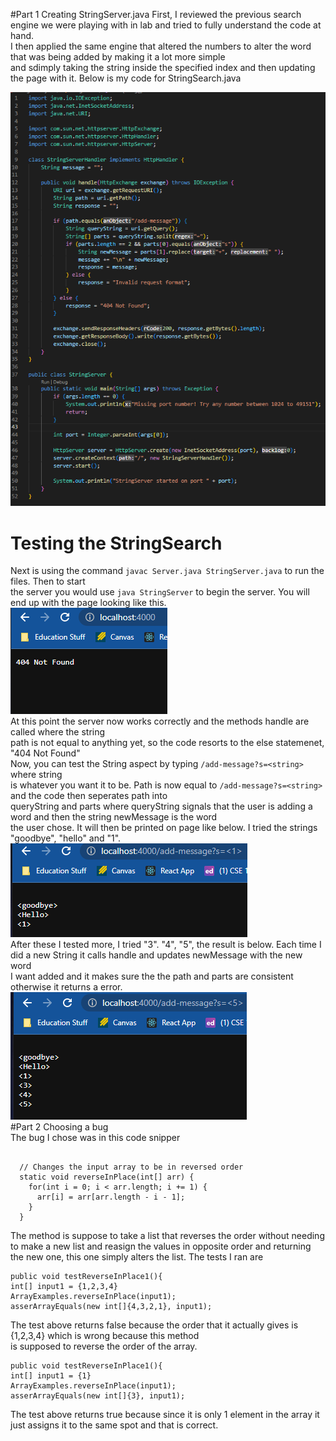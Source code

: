 #Part 1 Creating StringServer.java
First, I reviewed the previous search engine we were playing with in lab and tried to fully understand the code at hand.  
I then applied the same engine that altered the numbers to alter the word that was being added by making it a lot more simple  
and sdimply taking the string inside the specified index and then updating the page with it. Below is my code for StringSearch.java  

![Image](LabReport1Pic1.PNG)  
# Testing the StringSearch  
Next is using the command ```javac Server.java StringServer.java``` to run the files. Then to start  
the server you would use ```java StringServer``` to begin the server. You will end up with the page looking like this.  
![Image](LabReport1Pic2.PNG)  
At this point the server now works correctly and the methods handle are called where the string  
path is not equal to anything yet, so the code resorts to the else statemenet, "404 Not Found"  
Now, you can test the String aspect by typing ```/add-message?s=<string>``` where string  
is whatever you want it to be. Path is now equal to ```/add-message?s=<string>``` and the code then seperates path into  
queryString and parts where queryString signals that the user is adding a word and then the string newMessage is the word  
the user chose. It will then be printed on page like below. I tried the strings "goodbye", "hello" and "1".  
![Image](LabReport1Pic3.PNG)  
After these I tested more, I tried "3". "4", "5", the result is below. Each time I did a new String it calls handle and updates newMessage with the new word  
I want added and it makes sure the the path and parts are consistent otherwise it returns a error.  
![Image](LabReport1Pic4.PNG)  
#Part 2 Choosing a bug  
The bug I chose was in this code snipper  
```public class ArrayExamples {

  // Changes the input array to be in reversed order
  static void reverseInPlace(int[] arr) {
    for(int i = 0; i < arr.length; i += 1) {
      arr[i] = arr[arr.length - i - 1];
    }
  } 
  ```
The method is suppose to take a list that reverses the order without needing to make a new list and reasign the values in opposite order 
and returning the new one, this one simply alters the list. The tests I ran are  

  ```@Test
public void testReverseInPlace1(){
  int[] input1 = {1,2,3,4}
  ArrayExamples.reverseInPlace(input1);
  asserArrayEquals(new int[]{4,3,2,1}, input1); 
 ```
  
 The test above returns false because the order that it actually gives is {1,2,3,4} which is wrong because this method  
 is supposed to reverse the order of the array.  
 
  ```@Test
public void testReverseInPlace1(){
  int[] input1 = {1}
  ArrayExamples.reverseInPlace(input1);
  asserArrayEquals(new int[]{3}, input1);
  ```
  
  The test above returns true because since it is only 1 element in the array it just assigns it to the same spot and 
  that is correct.  
  
  

